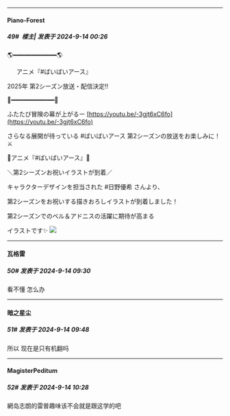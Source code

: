 ﻿
*****

####  Piano-Forest  
##### 49#         楼主| 发表于 2024-9-14 00:26

🌎━━━━━━━━━━━━🌎

　  アニメ『#ばいばいアース』

2025年 第2シーズン放送・配信決定‼

🐰━━━━━━━━━━━━🐰

ふたたび冒険の幕が上がるー
[https://youtu.be/-3gjt6xC6fo](https://youtu.be/-3gjt6xC6fo)

さらなる展開が待っている #ばいばいアース 第2シーズンの放送をお楽しみに！⚔

🐰アニメ『#ばいばいアース』🐰

＼第2シーズンお祝いイラストが到着／

キャラクターデザインを担当された #日野優希 さんより、

第2シーズンをお祝いする描きおろしイラストが到着しました！

第2シーズンでのベル＆アドニスの活躍に期待が高まる

イラストです✨
<img src="https://p.sda1.dev/19/08fc69a1f578442fea42b5befef2a63c/20240914_002417.jpg" referrerpolicy="no-referrer">


*****

####  瓦格雷  
##### 50#       发表于 2024-9-14 09:30

看不懂 怎么办


*****

####  暗之星尘  
##### 51#       发表于 2024-9-14 09:48

所以 现在是只有机翻吗


*****

####  MagisterPeditum  
##### 52#       发表于 2024-9-14 10:28

網岛志朗的雷普趣味该不会就是跟这学的吧


